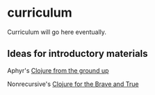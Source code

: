 curriculum
==========

Curriculum will go here eventually.


Ideas for introductory materials
--------------------------------

Aphyr's [Clojure from the ground up](http://aphyr.com/posts/302-clojure-from-the-ground-up-basic-types)

Nonrecursive's [Clojure for the Brave and True](http://www.braveclojure.com/)





